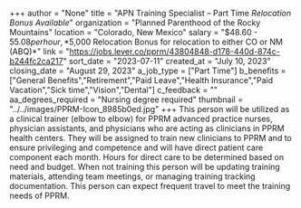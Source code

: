 +++
author = "None"
title = "APN Training Specialist – Part Time *Relocation Bonus Available*"
organization = "Planned Parenthood of the Rocky Mountains"
location = "Colorado, New Mexico"
salary = "$48.60 - $55.08 per hour, *$5,000 Relocation Bonus for relocation to either CO or NM (ABQ)*"
link = "https://jobs.lever.co/pprm/43804848-d178-440d-874c-b244fc2ca217"
sort_date = "2023-07-11"
created_at = "July 10, 2023"
closing_date = "August 29, 2023"
a_job_type = ["Part Time"]
b_benefits = ["General Benefits","Retirement","Paid Leave","Health Insurance","Paid Vacation","Sick time","Vision","Dental"]
c_feedback = ""
aa_degrees_required = "Nursing degree required"
thumbnail = "../../images/PPRM-Icon_8985b0ed.jpg"
+++
This person will be utilized as a clinical trainer (elbow to elbow) for PPRM advanced practice nurses, physician assistants, and physicians who are acting as clinicians in PPRM health centers. They will be assigned to train new clinicians to PPRM and to ensure privileging and competence and will have direct patient care component each month.  Hours for direct care to be determined based on need and budget. When not training this person will be updating training materials, attending team meetings, or managing training tracking documentation. This person can expect frequent travel to meet the training needs of PPRM.